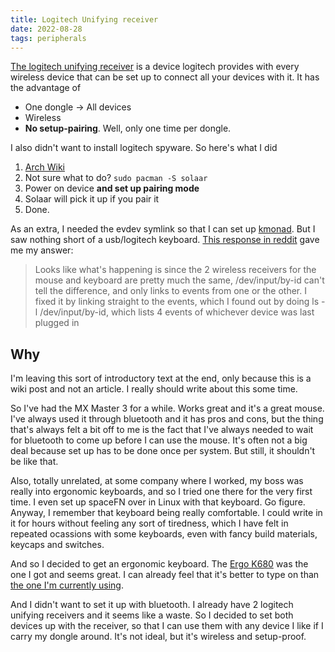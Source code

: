 ```yaml
---
title: Logitech Unifying receiver
date: 2022-08-28
tags: peripherals
---
```


[The logitech unifying
receiver](https://www.logitech.com/en-us/products/mice/unifying-receiver-usb.910-005235.html)
is a device logitech provides with every wireless device that can be set up to
connect all your devices with it. It has the advantage of

- One dongle -> All devices
- Wireless
- **No setup-pairing**. Well, only one time per dongle.

I also didn't want to install logitech spyware. So here's what I did

1. [Arch Wiki](https://wiki.archlinux.org/title/Logitech_Unifying_Receiver)
2. Not sure what to do? `sudo pacman -S solaar`
3. Power on device **and set up pairing mode**
4. Solaar will pick it up if you pair it
5. Done.

As an extra, I needed the evdev symlink so that I can set up
[kmonad](https://github.com/kmonad/kmonad). But I saw nothing short of a
usb/logitech keyboard. [This response in
reddit](https://www.reddit.com/r/VFIO/comments/c9l3j7/comment/et0l5wa) gave me
my answer:

> Looks like what's happening is since the 2 wireless receivers for the mouse
> and keyboard are pretty much the same, /dev/input/by-id can't tell the
> difference, and only links to events from one or the other. I fixed it by
> linking straight to the events, which I found out by doing ls -l
> /dev/input/by-id, which lists 4 events of whichever device was last plugged
> in

## Why

I'm leaving this sort of introductory text at the end, only because this is a
wiki post and not an article. I really should write about this some time.

So I've had the MX Master 3 for a while. Works great and it's a great mouse.
I've always used it through bluetooth and it has pros and cons, but the thing
that's always felt a bit off to me is the fact that I've always needed to wait
for bluetooth to come up before I can use the mouse. It's often not a big deal
because set up has to be done once per system. But still, it shouldn't be like
that.

Also, totally unrelated, at some company where I worked, my boss was really
into ergonomic keyboards, and so I tried one there for the very first time. I
even set up spaceFN over in Linux with that keyboard. Go figure. Anyway, I
remember that keyboard being really comfortable. I could write in it for hours
without feeling any sort of tiredness, which I have felt in repeated ocassions
with some keyboards, even with fancy build materials, keycaps and switches.

And so I decided to get an ergonomic keyboard. The [Ergo
K680](https://www.logitech.com/en-us/products/keyboards/k860-split-ergonomic.920-009166.html)
was the one I got and seems great. I can already feel that it's better to type
on than [the one I'm currently
using](https://www.duckychannel.com.tw/en/Ducky-One2-RGB-TKL).

And I didn't want to set it up with bluetooth. I already have 2 logitech
unifying receivers and it seems like a waste. So I decided to set both devices
up with the receiver, so that I can use them with any device I like if I carry
my dongle around. It's not ideal, but it's wireless and setup-proof.
